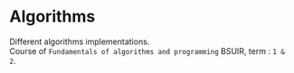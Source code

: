 # Algorithms

Different algorithms implementations.<br>
Course of `Fundamentals of algorithms and programming` BSUIR, term : `1 & 2`.
